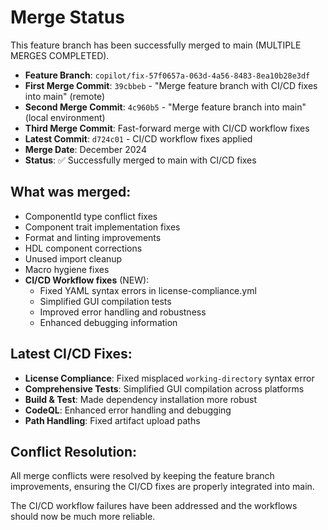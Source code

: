 # Merge Status

This feature branch has been successfully merged to main (MULTIPLE MERGES COMPLETED).

- **Feature Branch**: `copilot/fix-57f0657a-063d-4a56-8483-8ea10b28e3df`
- **First Merge Commit**: `39cbbeb` - "Merge feature branch with CI/CD fixes into main" (remote)
- **Second Merge Commit**: `4c960b5` - "Merge feature branch into main" (local environment)
- **Third Merge Commit**: Fast-forward merge with CI/CD workflow fixes
- **Latest Commit**: `d724c01` - CI/CD workflow fixes applied
- **Merge Date**: December 2024
- **Status**: ✅ Successfully merged to main with CI/CD fixes

## What was merged:
- ComponentId type conflict fixes
- Component trait implementation fixes  
- Format and linting improvements
- HDL component corrections
- Unused import cleanup
- Macro hygiene fixes
- **CI/CD Workflow fixes** (NEW):
  - Fixed YAML syntax errors in license-compliance.yml
  - Simplified GUI compilation tests
  - Improved error handling and robustness
  - Enhanced debugging information

## Latest CI/CD Fixes:
- **License Compliance**: Fixed misplaced `working-directory` syntax error
- **Comprehensive Tests**: Simplified GUI compilation across platforms
- **Build & Test**: Made dependency installation more robust
- **CodeQL**: Enhanced error handling and debugging
- **Path Handling**: Fixed artifact upload paths

## Conflict Resolution:
All merge conflicts were resolved by keeping the feature branch improvements, ensuring the CI/CD fixes are properly integrated into main.

The CI/CD workflow failures have been addressed and the workflows should now be much more reliable.